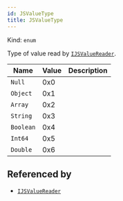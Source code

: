 ```yaml
---
id: JSValueType
title: JSValueType
---
```


Kind: `enum`

Type of value read by [`IJSValueReader`](IJSValueReader).

| Name |  Value | Description |
|--|--|--|
|`Null` | 0x0  |  |
|`Object` | 0x1  |  |
|`Array` | 0x2  |  |
|`String` | 0x3  |  |
|`Boolean` | 0x4  |  |
|`Int64` | 0x5  |  |
|`Double` | 0x6  |  |


## Referenced by
- [`IJSValueReader`](IJSValueReader)
